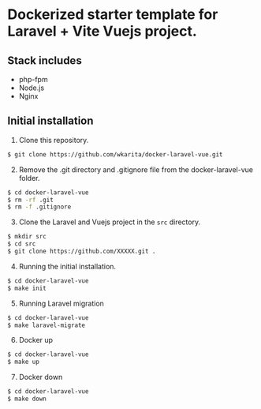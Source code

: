 # Dockerized starter template for Laravel + Vite Vuejs project.

## Stack includes

- php-fpm
- Node.js
- Nginx

## Initial installation

1. Clone this repository.

```bash
$ git clone https://github.com/wkarita/docker-laravel-vue.git
```

2. Remove the .git directory and .gitignore file from the docker-laravel-vue folder.

```bash
$ cd docker-laravel-vue
$ rm -rf .git
$ rm -f .gitignore 
```

3. Clone the Laravel and Vuejs project in the `src` directory.

```bash
$ mkdir src
$ cd src
$ git clone https://github.com/XXXXX.git .
```

4. Running the initial installation.

```bash
$ cd docker-laravel-vue
$ make init
```

5. Running Laravel migration

```bash
$ cd docker-laravel-vue
$ make laravel-migrate
```

6. Docker up

```bash
$ cd docker-laravel-vue
$ make up
```

7. Docker down

```bash
$ cd docker-laravel-vue
$ make down
```
